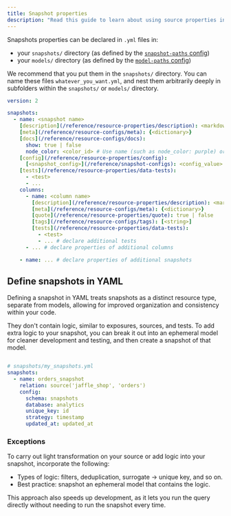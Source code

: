 ```yaml
---
title: Snapshot properties
description: "Read this guide to learn about using source properties in dbt."
---
```


Snapshots properties can be declared in `.yml` files in:
- your `snapshots/` directory (as defined by the [`snapshot-paths` config](/reference/project-configs/snapshot-paths))
- your `models/` directory (as defined by the [`model-paths` config](/reference/project-configs/model-paths))

We recommend that you put them in the `snapshots/` directory. You can name these files `whatever_you_want.yml`, and nest them arbitrarily deeply in subfolders within the `snapshots/` or `models/` directory.

<File name='snapshots/<filename>.yml'>

```yml
version: 2

snapshots:
  - name: <snapshot name>
    [description](/reference/resource-properties/description): <markdown_string>
    [meta](/reference/resource-configs/meta): {<dictionary>}
    [docs](/reference/resource-configs/docs):
      show: true | false
      node_color: <color_id> # Use name (such as node_color: purple) or hex code with quotes (such as node_color: "#cd7f32")
    [config](/reference/resource-properties/config):
      [<snapshot_config>](/reference/snapshot-configs): <config_value>
    [tests](/reference/resource-properties/data-tests):
      - <test>
      - ...
    columns:
      - name: <column name>
        [description](/reference/resource-properties/description): <markdown_string>
        [meta](/reference/resource-configs/meta): {<dictionary>}
        [quote](/reference/resource-properties/quote): true | false
        [tags](/reference/resource-configs/tags): [<string>]
        [tests](/reference/resource-properties/data-tests):
          - <test>
          - ... # declare additional tests
      - ... # declare properties of additional columns

    - name: ... # declare properties of additional snapshots

```
</File>

<VersionBlock firstVersion="1.9">

## Define snapshots in YAML

Defining a snapshot in YAML treats snapshots as a distinct resource type, separate from models, allowing for improved organization and consistency within your code.

They don't contain logic, similar to exposures, sources, and tests. To add extra logic to your snapshot, you can break it out into an ephemeral model for cleaner development and testing, and then create a snapshot of that model.

<File name='snapshots/<filename>.yml'>

```yml

# snapshots/my_snapshots.yml
snapshots:
  - name: orders_snapshot
    relation: source('jaffle_shop', 'orders')
    config:
      schema: snapshots
      database: analytics
      unique_key: id
      strategy: timestamp
      updated_at: updated_at

```

</File>

### Exceptions

To carry out light transformation on your source or add logic into your snapshot, incorporate the following:

- Types of logic: filters, deduplication, surrogate → unique key, and so on.
- Best practice: snapshot an ephemeral model that contains the logic.

This approach also speeds up development, as it lets you run the query directly without needing to run the snapshot every time.


</VersionBlock>

